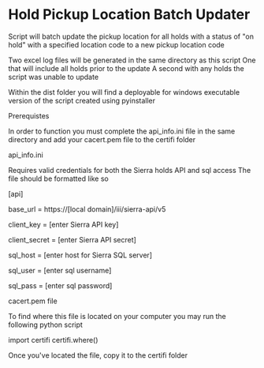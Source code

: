 # Hold Pickup Location Batch Updater

Script will batch update the pickup location for all holds with a status of "on hold" with a specified location code
to a new pickup location code

Two excel log files will be generated in the same directory as this script
One that will include all holds prior to the update
A second with any holds the script was unable to update

Within the dist folder you will find a deployable for windows executable version of the script created using pyinstaller

Prerequistes

In order to function you must complete the api_info.ini file in the same directory
and add your cacert.pem file to the certifi folder

api_info.ini

Requires valid credentials for both the Sierra holds API and sql access
The file should be formatted like so

[api]

base_url = https://[local domain]/iii/sierra-api/v5

client_key = [enter Sierra API key]

client_secret = [enter Sierra API secret]

sql_host = [enter host for Sierra SQL server]

sql_user = [enter sql username]

sql_pass = [enter sql password]

cacert.pem file

To find where this file is located on your computer you may run the following python script

import certifi
certifi.where()

Once you've located the file, copy it to the certifi folder
